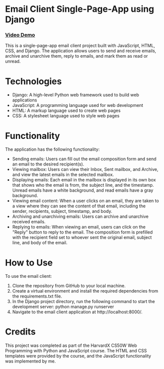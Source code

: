 # Email Client Single-Page-App using Django

### [Video Demo](https://youtu.be/ke0SxYfIFXU)

This is a single-page-app email client project built with JavaScript, HTML, CSS, and Django. The application allows users to send and receive emails, archive and unarchive them, reply to emails, and mark them as read or unread.

# Technologies
- Django: A high-level Python web framework used to build web applications
- JavaScript: A programming language used for web development
- HTML: A markup language used to create web pages
- CSS: A stylesheet language used to style web pages

# Functionality
The application has the following functionality:

- Sending emails: Users can fill out the email composition form and send an email to the desired recipient(s).
- Viewing mailbox: Users can view their Inbox, Sent mailbox, and Archive, and view the latest emails in the selected mailbox.
- Displaying emails: Each email in the mailbox is displayed in its own box that shows who the email is from, the subject line, and the timestamp. Unread emails have a white background, and read emails have a gray background.
- Viewing email content: When a user clicks on an email, they are taken to a view where they can see the content of that email, including the sender, recipients, subject, timestamp, and body.
- Archiving and unarchiving emails: Users can archive and unarchive received emails.
- Replying to emails: When viewing an email, users can click on the "Reply" button to reply to the email. The composition form is prefilled with the recipient field set to whoever sent the original email, subject line, and body of the email.

# How to Use
To use the email client:

1. Clone the repository from GitHub to your local machine.
2. Create a virtual environment and install the required dependencies from the requirements.txt file.
3. In the Django project directory, run the following command to start the development server:
    python manage.py runserver
4. Navigate to the email client application at http://localhost:8000/.

# Credits
This project was completed as part of the HarvardX CS50W Web Programming with Python and JavaScript course. The HTML and CSS templates were provided by the course, and the JavaScript functionality was implemented by me.
